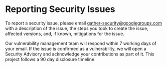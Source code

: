 # Reporting Security Issues

To report a security issue, please email
[gather-security@googlegroups.com](mailto:gather-security@googlegroups.com)
with a description of the issue, the steps you took to create the issue,
affected versions, and, if known, mitigations for the issue.

Our vulnerability management team will respond within 7 working days of your
email. If the issue is confirmed as a vulnerability, we will open a
Security Advisory and acknowledge your contributions as part of it. This project
follows a 90 day disclosure timeline.
